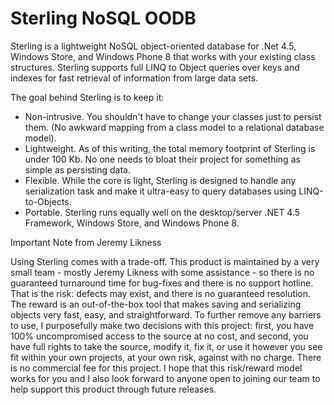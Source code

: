 # Sterling NoSQL OODB #

Sterling is a lightweight NoSQL object-oriented database for .Net 4.5, Windows Store, and Windows Phone 8 that works with your existing class structures. Sterling supports full LINQ to Object queries over keys and indexes for fast retrieval of information from large data sets.

The goal behind Sterling is to keep it:
  - Non-intrusive. You shouldn't have to change your classes just to persist them. (No awkward mapping from a class model to a relational database model).
  - Lightweight. As of this writing, the total memory footprint of Sterling is under 100 Kb. No one needs to bloat their project for something as simple as persisting data.
  - Flexible. While the core is light, Sterling is designed to handle any serialization task and make it ultra-easy to query databases using LINQ-to-Objects.
  - Portable. Sterling runs equally well on the desktop/server .NET 4.5 Framework, Windows Store, and Windows Phone 8.

Important Note from Jeremy Likness 

Using Sterling comes with a trade-off. This product is maintained by a very small team - mostly Jeremy Likness with some assistance - so there is no guaranteed turnaround time for bug-fixes and there is no support hotline. That is the risk: defects may exist, and there is no guaranteed resolution. The reward is an out-of-the-box tool that makes saving and serializing objects very fast, easy, and straightforward. To further remove any barriers to use, I purposefully make two decisions with this project: first, you have 100% uncompromised access to the source at no cost, and second, you have full rights to take the source, modify it, fix it, or use it however you see fit within your own projects, at your own risk, against with no charge. There is no commercial fee for this project. I hope that this risk/reward model works for you and I also look forward to anyone open to joining our team to help support this product through future releases.
